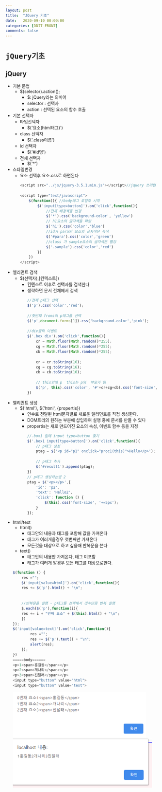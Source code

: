 ```yaml
---
layout: post
title:  "JQuery 기초"
date:   2020-09-10 00:00:00
categories: [DDIT-FRONT]
comments: false
---
```


# `jQuery기초`

## jQuery
- 기본 문법
    - $(selector).action();
        - $: jQuery라는 의미어
        - selector : 선택자
        - action : 선택된 요소의 함수 호출
- 기본 선택자
    - 타입선택자
        - $('요소(html태그)')
    - class 선택자
        - $('.class이름')
    - id 선택자
        - $('#id명')
    - 전체 선택자
        - $('*')        
- 스타일변경
    - 요소 선택후 요소.css로 하면된다
        ```javascript
        <script src="../js/jquery-3.5.1.min.js"></script>//jquery 쓰려면 선언
        		
        <script type="text/javascript">
            $(function(){ //body태그 로딩후 시작
                $('input[type=button]').on('click',function(){
                    //전체 배경색을 변경 
                    $('*').css('background-color', 'yellow')
                    // h1요소의 글자색을 파랑 
                    $('h1').css('color','blue')
                    //id가 para인 요소의 글자색은 녹색
                    $('#para').css('color','green')
                    //class 가 sample요소의 글자색은 빨강
                    $('.sample').css('color','red')
                })
            })
        </script>
        ```
- 엘리먼트 검색
    - $(선택자),[컨텍스트])
        - 컨텐스트 이후로 선택자를 검색한다
        - 생략하면 문서 전체에서 검색
            ```javascript
            //전체 p태그 선택
            $('p').css('color','red');
            
            //첫번쨰 froms의 p태그를 선택
            $('p',document.forms[1]).css('background-color','pink');
            
            //div클릭 이벤트
            $('.box div').on('click',function(){
                cr = Math.floor(Math.random()*255);
                cg = Math.floor(Math.random()*255);
                cb = Math.floor(Math.random()*255);
                
                cr = cr.toString(16);
                cg = cg.toString(16);
                cb = cb.toString(16);
                
                // this안에 p  this는 p의  부모가 됨 
                $('p', this).css('color', '#'+cr+cg+cb).css('font-size', '+=5px')
            })
            ```
- 엘리먼트 생성
    - $('html'), $('html', {propertis})          
        - 인수로 전달된 html문자열로 새로운 엘리먼트를 직접 생성한다.
        - DOM트리의 원하는 부분에 삽입하여 실행 중에 문서를 만들 수 있다
        - propertis는 새로 만드어진 요소의 속성, 이벤트 함수 등을 지정
            ```javascript
            //.box1 밑에 input type=button 찾기
            $('.box1 input[type=button]').on('click',function(){
                // p태그 생성
                ptag = $('<p id="p1" onclick="proc1(this)">Hello</p>');
                
                // p태그 추가
                $('#result1').append(ptag);
            })
            // p태그 생성하는법 2 
            ptag = $('<p></p>',{
                'id': 'p2',
                'text': 'Hello2',
                'click': function () {
                    $(this).css('font-size', '+=5px');
                }
            });
            ```
- html/text
    - html() 
        - 태그안의 내용과 태그를 포함해 값을 가져온다
        - 태그가 여러개을경우 첫번째만 가져온다
        - 모든것을 대상으로 하고 싶을때 반복문을 쓴다
    - text()
        - 태그안의 내용만 가져온다, 태그 미포함
        - 태그가 여러개 알경우 모든 태그를 대상으로한다.
    ```javascript
    $(function () {
        res ="";
        $('input[value=html]').on('click',function(){
        res += $('p').html() + "\n";

        
        //반복문을 실행 - p태그를 선택해서 갯수만큼 반복 실행
        $.each($('p'),function(i){
        res += i + "번째 요소" + $(this).html() + "\n";
        })
    });
    $('input[value=text]').on('click',function(){
            res ="";
            res += $('p').text() + "\n";
            alert(res);
        });
    })
    =====body======
    <p>1<span>홍길동</span></p>
    <p>2<span>개나리</span></p>
    <p>3<span>진달래</span></p> 
    <input type="button" value="html">
    <input type="button" value="text">
    ```
    ![결과](/img/0910/1.PNG)
    ![결과](/img/0910/2.PNG)          